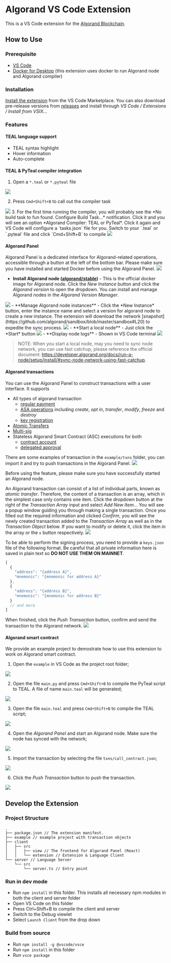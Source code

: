 # Algorand VS Code Extension

This is a VS Code extension for the [Algorand Blockchain](https://www.algorand.com/).

## How to Use

### Prerequisite

- [VS Code](https://code.visualstudio.com/)
- [Docker for Desktop](https://www.docker.com/products/docker-desktop) (this extension uses docker to run Algorand node and Algorand compiler)

### Installation

[Install the extension](https://marketplace.visualstudio.com/items?itemName=obsidians.vscode-algorand) from the VS Code Marketplace. You can also download pre-release versions from [releases](https://github.com/ObsidianLabs/vscode-algorand/releases) and install through *VS Code / Extensions / Install from VSIX...*

### Features

#### TEAL language support

- TEAL syntax highlight
- Hover information
- Auto-complete

#### TEAL & PyTeal compiler integration

1. Open a `*.teal` or `*.pyteal` file
<img src="./screenshots/teal-file.png">

2. Press `Cmd+Shift+B` to call out the compiler task
<img src="./screenshots/teal-compile.png">
3. For the first time running the compiler, you will probably see the *No build task to fun found. Configure Build Task...* notification. Click it and you will see an option *Algorand Compiler: TEAL or PyTeal*. Click it again and VS Code will configure a `tasks.json` file for you. Switch to your `.teal` or `.pyteal` file and click `Cmd+Shift+B` to compile
<img src="./screenshots/compile-task.png">


#### Algorand Panel

Algorand Panel is a dedicated interface for Algorand-related operations, accessible through a button at the left of the bottom bar. Please make sure you have installed and started Docker before using the Algorand Panel.
<img src="./screenshots/bottom-bar.png">
- **Install Algorand node ([algorand/stable](https://hub.docker.com/r/algorand/stable))** - This is the official docker image for Algorand node. Click the *New Instance* button and click the *Algorand version* to open the dropdown. You can install and manage Algorand nodes in the *Algorand Version Manager*.
<img src="./screenshots/version-manager.png">
- **Manage Algorand node instances** - Click the *New Instance* button, enter the instance name and select a version for algorand node to create a new instance. The extension will download the network [snapshot](https://github.com/algorand/sandbox/blob/master/sandbox#L20) to expedite the sync process.
<img src="./screenshots/new-instance.png">
- **Start a local node** - Just click the *Start* button
<img src="./screenshots/start-node.png">
- **Display node logs** - Shown in VS Code terminal
<img src="./screenshots/node-log.png">

> NOTE: When you start a local node, may you need to sync node network, you can use fast catchup, please reference the official document: https://developer.algorand.org/docs/run-a-node/setup/install/#sync-node-network-using-fast-catchup.

#### Algorand transactions

You can use the Algorand Panel to construct transactions with a user interface. It supports

- All types of algorand transaction
	- [regular payment](https://developer.algorand.org/docs/features/transactions/signatures/#multisignatures)
	- [ASA operations](https://developer.algorand.org/docs/features/asa/) including *create*, *opt in*, *transfer*, *modify*, *freeze* and *destroy*
	- [key registration](https://developer.algorand.org/docs/features/transactions/#key-registration-transaction)
- [Atomic Transfers](https://developer.algorand.org/docs/features/atomic_transfers/)
- [Multi-sig](https://developer.algorand.org/docs/features/transactions/signatures/#multisignatures)
- Stateless Algorand Smart Contract (ASC) executions for both
	- [contract account](https://developer.algorand.org/docs/features/asc1/stateless/modes/#contract-account)
	- [delegated approval](https://developer.algorand.org/docs/features/asc1/stateless/modes/#delegated-approval)

There are some examples of transaction in the `example/txns` folder, you can import it and try to push transactions in the Algorand Panel.
<img src="./screenshots/txns-example.png">

Before using the feature, please make sure you have successfully started an Algorand node.

An Algorand transaction can consist of a list of individual parts, known as *atomic transfer*. Therefore, the content of a transaction is an array, which in the simplest case only contains one item. Click the dropdown button at the right of the *Transaction Array* input and select *Add New Item...* You will see a popup window guiding you through making a single transaction. Once you filled out the required information and clicked *Confirm*, you will see the newly created transaction added to the *Transaction Array* as well as in the *Transaction Object* below. If you want to modify or delete it, click the item in the array or the `x` button respectively.
<img src="./screenshots/add-item.png">

To be able to perform the signing process, you need to provide a `keys.json` file of the following format. Be careful that all private information here is saved in plain text so **DO NOT USE THEM ON MAINNET**.

``` js
[
  {
    "address": "{address A}",
    "mnemonic": "{mnemonic for address A}"
  },
  {
    "address": "{address B}",
    "mnemonic": "{mnemonic for address B}"
  }
  // and more
]
```

When finished, click the *Push Transaction* button, confirm and send the transaction to the Algorand network.
<img src="./screenshots/sign-push.png">
#### Algorand smart contract
We provide an example project to demostrate how to use this extension to work on Algorand smart contract.

1. Open the `example` in VS Code as the project root folder;
<img src="./screenshots/example-folder.png">

2. Open the file `main.py` and press `Cmd+Shift+B` to compile the PyTeal script to TEAL. A file of name `main.teal` will be generated;
<img src="./screenshots/teal-gen.png">

3. Open the file `main.teal` and press `Cmd+Shift+B` to compile the TEAL script;
<img src="./screenshots/teal-compile.png">

4. Open the *Algorand Panel* and start an Algorand node. Make sure the node has synced with the network;
<img src="./screenshots/start-node.png">

5. Import the transaction by selecting the file `txns/call_contract.json`;
<img src="./screenshots/call_contract.png">

6. Click the *Push Transaction* button to push the transaction.
<img src="./screenshots/sign-push.png">

## Develop the Extension

### Project Structure

```
.
├── package.json // The extension manifest.
├── example // example project with transaction objects
├── client
│   ├── src
│   │   ├── view // The frontend for Algorand Panel (React)
│   │   └── extension // Extension & Language Client
└── server // Language Server
    └── src
        └── server.ts // Entry point
```

### Run in dev mode

- Run `npm install` in this folder. This installs all necessary npm modules in both the client and server folder
- Open VS Code on this folder
- Press Ctrl+Shift+B to compile the client and server
- Switch to the Debug viewlet
- Select `Launch Client` from the drop down

### Build from source

- Run `npm install -g @vscode/vsce`
- Run `npm install` in this folder
- Run `vsce package`
